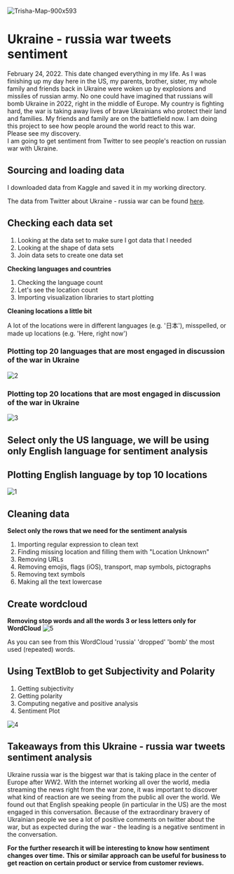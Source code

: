 ![Trisha-Map-900x593](https://user-images.githubusercontent.com/98930412/172030492-6d0c51e5-c933-43fc-ac67-f51e27db349c.png)

# Ukraine - russia war tweets sentiment

February 24, 2022. This date changed everything in my life. As I was finishing up my day here in the US, my parents, brother, sister, my whole family and friends back in Ukraine were woken up by explosions and missiles of russian army. No one could have imagined that russians will bomb Ukraine in 2022, right in the middle of Europe. My country is fighting hard, the war is taking away lives of brave Ukrainians who protect their land and families. My friends and family are on the battlefield now. I am doing this project to see how people around the world react to this war.     
Please see my discovery.     
I am going to get sentiment from Twitter to see people's reaction on russian war with Ukraine.


## Sourcing and loading data

I downloaded data from Kaggle and saved it in my working directory.

The data from Twitter about Ukraine - russia war can be found  [here](https://www.kaggle.com/datasets/bwandowando/ukraine-russian-crisis-twitter-dataset-1-2-m-rows?select=UkraineCombinedTweetsDeduped_MAR27_to_28.csv.gzip). 


## Checking each data set

1. Looking at the data set to make sure I got data that I needed
2. Looking at the shape of data sets
3. Join data sets to create one data set

**Checking languages and countries**

1. Checking the language count
2. Let's see the location count
3. Importing visualization libraries to start plotting

**Cleaning locations a little bit**

A lot of the locations were in different languages (e.g. '日本'), misspelled, or made up locations (e.g. 'Here, right now')

### Plotting top 20 languages that are most engaged in discussion of the war in Ukraine
![2](https://user-images.githubusercontent.com/98930412/172029925-1733ae0f-4030-4ad4-815a-b31d3a84e97e.png)

### Plotting top 20 locations that are most engaged in discussion of the war in Ukraine
![3](https://user-images.githubusercontent.com/98930412/172029926-ac85be73-e455-42c5-b615-8a00120b7d82.png)

## Select only the US language, we will be using only English language for sentiment analysis

## Plotting English language by top 10 locations
![1](https://user-images.githubusercontent.com/98930412/171252893-a061ab2c-081e-4e20-89fd-1b79f00634d7.png)

## Cleaning data

**Select only the rows that we need for the sentiment analysis**
1. Importing regular expression to clean text
2. Finding missing location and filling them with "Location Unknown"
3. Removing URLs
4. Removing emojis, flags (iOS), transport, map symbols, pictographs
5. Removing text symbols
6. Making all the text lowercase

## Create wordcloud

**Removing stop words and all the words 3 or less letters only for WordCloud**
![5](https://user-images.githubusercontent.com/98930412/171252860-19568575-dbf9-48a8-b7cd-e68e82741939.png)

As you can see from this WordCloud 'russia' 'dropped' 'bomb' the most used (repeated) words.

## Using TextBlob to get Subjectivity and Polarity

1. Getting subjectivity
2. Getting polarity
3. Computing negative and positive analysis
4. Sentiment Plot

![4](https://user-images.githubusercontent.com/98930412/171252842-534743fd-4443-469d-ac41-8101750aba9a.png)


## Takeaways from this Ukraine - russia war tweets sentiment analysis
Ukraine russia war is the biggest war that is taking place in the center of Europe after WW2. With the internet working all over the world, media streaming the news right from the war zone, it was important to discover what kind of reaction are we seeing from the public all over the world. 
We found out that English speaking people (in particular in the US) are the most engaged in this conversation. Because of the extraordinary bravery of Ukrainian people we see a lot of positive comments on twitter about the war, but as expected during the war - the leading is a negative sentiment in the conversation. 

**For the further research it will be interesting to know how sentiment changes over time.**
**This or similar approach can be useful for business to get reaction on certain product or service from customer reviews.**
